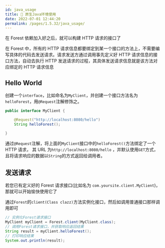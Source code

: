 ```yaml
---
id: java_usage
title: 🎯 原生Java环境使用
date: 2022-07-01 12:44:20
permalink: /pages/1.5.32/java_usage/
---
```


在 Forest 依赖加入好之后，就可以构建 HTTP 请求的接口了

在 Forest 中，所有的 HTTP 请求信息都要绑定到某一个接口的方法上，不需要编写具体的代码去发送请求。请求发送方通过调用事先定义好 HTTP 请求信息的接口方法，自动去执行 HTTP 发送请求的过程，其具体发送请求信息就是该方法对应绑定的 HTTP 请求信息


## Hello World

创建一个`interface`，比如命名为`MyClient`，并创建一个接口方法名为`helloForest`，用`@Request`注解修饰之。

```java
public interface MyClient {

    @Request("http://localhost:8080/hello")
    String helloForest();

}
```

通过`@Request`注解，将上面的`MyClient`接口中的`helloForest()`方法绑定了一个 HTTP 请求，
其 URL 为`http://localhost:8080/hello`
，并默认使用`GET`方式，且将请求响应的数据以`String`的方式返回给调用者。


## 发送请求

若您已有定义好的 Forest 请求接口(比如名为 `com.yoursite.client.MyClient`)，那就可以开始愉快使用它了

通过`Forest`的`client(Class clazz)`方法实例化接口，然后如调用普通接口那样调用即可

```java
// 实例化Forest请求接口
MyClient myClient = Forest.client(MyClient.class);
// 调用Forest请求接口，并获取响应返回结果
String result = myClient.helloForest();
// 打印响应结果
System.out.println(result);
```

